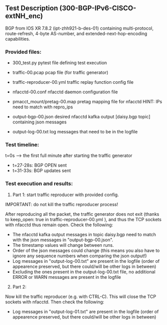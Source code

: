 ## Test Description (300-BGP-IPv6-CISCO-extNH_enc)

BGP from IOS XR 7.8.2 (ipt-zhh921-b-des-01) containing multi-protocol, route-refresh, 4-byte AS-number, and extended-next-hop-encoding capabilities.

### Provided files:

- 300_test.py                               pytest file defining test execution

- traffic-00.pcap                           pcap file (for traffic generator)
- traffic-reproducer-00.yml                 traffic replay function config file

- nfacctd-00.conf                           nfacctd daemon configuration file

- pmacct_mount/pretag-00.map                pretag mapping file for nfacctd              HINT: IPs need to match with repro_ips

- output-bgp-00.json                        desired nfacctd kafka output [daisy.bgp topic] containing json messages
- output-log-00.txt                         log messages that need to be in the logfile

### Test timeline:

t=0s --> the first full minute after starting the traffic generator

- t=27-28s: BGP OPEN sent
- t=31-33s: BGP updates sent

### Test execution and results:

1. Part 1: start traffic reproducer with provided config. 

IMPORTANT: do not kill the traffic reproducer process!

After reproducing all the packet, the traffic generator does not exit (thanks to keep_open: true in traffic-reproducer-00.yml ), and thus the TCP sockets with nfacctd thus remain open. 
Check the following:

- The nfacctd kafka output messages in topic daisy.bgp need to match with  the json messages in "output-bgp-00.json".
- The timestamp values will change between runs.
- Order of the json messages could change (this means you also have to ignore any sequence numbers when comparing the json output!)
- Log messages in "output-log-00.txt" are present in the logfile (order of appearence preserved, but there could/will be other logs in between)
- Excluding the ones present in the output-log-00.txt file, no additional ERROR or WARN messages are present in the logfile

2. Part 2: 

Now kill the traffic reproducer (e.g. with CTRL-C). This will close the TCP sockets with nfacctd. Then check the following:
- Log messages in "output-log-01.txt" are present in the logfile (order of appearence preserved, but there could/will be other logs in between)
